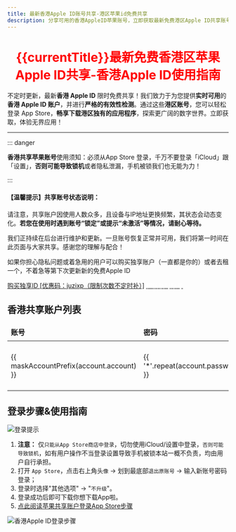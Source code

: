 ```yaml
---
title: 最新香港Apple ID账号共享-港区苹果id免费共享
description: 分享可用的香港AppleID苹果账号，立即获取最新免费港区Apple ID共享账号！每日更新并亲测验证可用性，确保您能轻松下载香港区App Store独占应用。请查阅使用说明，共同维护账号可用性。
---
```


<script setup>
import { ref, onMounted } from 'vue'; // 引入 ref 和 onMounted
import axios from 'axios';
import { ElMessage } from 'element-plus'
import accountsList from '../components/free-accounts/accountsList.vue'

const getCurrentYearMonth = () => {
  const now = new Date();
  const year = now.getFullYear();
  const month = now.getMonth() + 1;
  return `${year}年${month < 10 ? '' : ''}${month}月`;
};

const currentTitle = ref(getCurrentYearMonth());


// 初始数据，这些是基础的账号和密码，不包含时间
const initialAccounts = [
  { account: 'jirepa9677@virtuxis.com', password: 'G2vkspZ2aY' ,status: '正常' },
  { account: 'eifihihyt@outlook.com', password: 'iuegh25963' ,status: '正常' },
  // ... 可以添加更多初始账号
];

// 用于在模板中渲染的响应式账号列表，包含 updateTime
const accounts = ref([]);
const isLoading = ref(false);

const LAST_UPDATE_TIME_KEY = 'lastAppleIdUpdateTime3'; // localStorage 存储上次更新的时间戳
const STORED_ACCOUNTS_KEY = 'storedAppleIdAccounts3'; // localStorage 存储已生成时间的账号列表

/**
 * 获取一个在指定天数范围内的随机日期时间
 * @param {number} daysAgo - 随机时间距离当前的最大天数
 * @returns {Date} 随机生成的日期对象
 */
    const getRandomRecentTime = (daysAgo) => {
    const now = new Date();
    const targetDate = new Date(now.getTime() - daysAgo * 24 * 60 * 60 * 1000); // daysAgo 天前的日期

  // 随机生成一个介于 targetDate 和 now 之间的毫秒数
  const randomMs = targetDate.getTime() + Math.random() * (now.getTime() - targetDate.getTime());
  const randomDate = new Date(randomMs);

  // 确保时间在上午12点（0点，即午夜）到晚上24点（23点，即午夜前）之间
  const randomHour = Math.floor(Math.random() * 24); // 0-23
  const randomMinute = Math.floor(Math.random() * 60); // 0-59
  const randomSecond = Math.floor(Math.random() * 60); // 0-59

  randomDate.setHours(randomHour);
  randomDate.setMinutes(randomMinute);
  randomDate.setSeconds(randomSecond);

  return randomDate;
};

/**
 * 格式化日期时间为 YYYY-MM-DD HH:mm:ss
 * @param {Date} date - 日期对象
 * @returns {string} 格式化后的日期时间字符串
 */
  const formatDateTime = (date) => {
    const year = date.getFullYear();
    const month = String(date.getMonth() + 1).padStart(2, '0');
    const day = String(date.getDate()).padStart(2, '0');
    const hours = String(date.getHours()).padStart(2, '0');
    const minutes = String(date.getMinutes()).padStart(2, '0');
    const seconds = String(date.getSeconds()).padStart(2, '0');
    return `${year}-${month}-${day} ${hours}:${minutes}:${seconds}`;
  };

/**
 * 生成并更新账号列表的时间，并存储到 localStorage
 */
  const generateAndStoreAccounts = () => {
    accounts.value = initialAccounts.map(account => {
    // 随机选择最近1天或2天前的日期进行随机化
    const randomDaysAgo = Math.random() < 0.5 ? 1 : 2; // 50% 概率是1天前，50% 概率是2天前
    const randomDateTime = getRandomRecentTime(randomDaysAgo);
    return {
      ...account,
      updateTime: formatDateTime(randomDateTime)
    };
    });
    // 存储最新的更新时间戳和带有时间的账号列表
    localStorage.setItem(LAST_UPDATE_TIME_KEY, Date.now().toString());
    localStorage.setItem(STORED_ACCOUNTS_KEY, JSON.stringify(accounts.value));
  };

// 从API获取额外账号数据
/* const fetchAdditionalAccounts = async () => {
  try {
    const urls = [
      'https://idshare001.me/node/getid.php?getid=1',
      'https://idshare001.me/node/getid.php?getid=2'
    ];
    
    const responses = await Promise.all(urls.map(url => axios.get(url)));
    return responses.flatMap(response => 
      response.data.map(item => ({
        account: item.username,
        password: item.password,
        status: item.status === 1 ? '正常' : '异常',
        updateTime: item.time,
        fromAPI: true
      }))
    );
  } catch (error) {
    console.error('获取额外账号失败:', error);
    return [];
  }
};
 */
// 组件挂载时执行逻辑
onMounted(async () => {
  isLoading.value = true;

  // 1. 先加载本地账号
  const lastUpdateTime = localStorage.getItem(LAST_UPDATE_TIME_KEY);
  const storedAccounts = localStorage.getItem(STORED_ACCOUNTS_KEY);
  const sixHoursInMs = 6 * 60 * 60 * 1000; // 6小时的毫秒数

  if (lastUpdateTime && storedAccounts) {
    const lastUpdateTimestamp = parseInt(lastUpdateTime, 10);
    if (Date.now() - lastUpdateTimestamp > sixHoursInMs) {
      generateAndStoreAccounts();
    } else {
      try {
        const parsedStoredAccounts = JSON.parse(storedAccounts);
        if (parsedStoredAccounts.length === initialAccounts.length &&
            parsedStoredAccounts.every((sa, i) => sa.account === initialAccounts[i].account && sa.password === initialAccounts[i].password)) {
          accounts.value = parsedStoredAccounts;
        } else {
          console.warn('存储的账号列表与当前配置不匹配，重新生成时间。');
          generateAndStoreAccounts();
        }
      } catch (e) {
        console.error('解析存储的账号数据失败或数据不一致，重新生成。', e);
        generateAndStoreAccounts();
      }
    }
  } else {
    generateAndStoreAccounts();
  }

  // 2. 异步获取API账号数据
/*   try {
    const apiAccounts = await fetchAdditionalAccounts();
    if (apiAccounts.length > 0) {
      accounts.value = [...apiAccounts, ...accounts.value];
    }
  } catch (error) {
    console.error('API账号加载失败:', error);
  } finally {
    isLoading.value = false;
  } */
});

/**
 * 遮掩邮箱账户前缀，保留前两个字符
 * @param {string} email - 原始邮箱地址
 * @returns {string} 遮掩后的邮箱地址
 */
    const maskAccountPrefix = (email) => {
    const atIndex = email.indexOf('@');
    if (atIndex === -1) {
    return email; // 如果不是邮箱格式，直接返回
    }
    const prefix = email.substring(0, atIndex);
    const domain = email.substring(atIndex);

  if (prefix.length <= 2) {
    return email; // 前缀少于等于2个字符则不遮掩
  }

  const visiblePart = prefix.substring(0, 2);
  const maskedPart = '*'.repeat(prefix.length - 2);
  return visiblePart + maskedPart + domain;
};

// 通用的复制函数
const copyToClipboard = async (text, successMessage, errorMessage) => {
  try {
    await navigator.clipboard.writeText(text);
    ElMessage({
        message: successMessage,
        type: 'success',
    });
  } catch (err) {
    console.error(errorMessage, err);
     ElMessage.error(errorMessage+ ' 请手动复制。');
  }
};

// 复制账户的函数
const copyAccount = (account) => {
  copyToClipboard(account, '账户已复制到剪贴板！', '复制账户失败：');
};

// 复制密码的函数
const copyPassword = (password) => {
  copyToClipboard(password, '密码已复制到剪贴板！', '复制密码失败：');
};
</script>

<h1 style="text-align: center;"><span style="color: #ff0000;"><strong>{{currentTitle}}最新免费香港区苹果Apple ID共享-香港Apple ID使用指南</strong></span></h1>

不定时更新，最新**香港 Apple ID** 限时免费共享！我们致力于为您提供**实时可用**的**香港 Apple ID 账户**，并进行**严格的有效性检测**。通过这些**港区账号**，您可以轻松登录 App Store，**畅享下载港区独有的应用程序**，探索更广阔的数字世界。立即获取，体验无界应用！

---

::: danger 

 **香港共享苹果账号**使用须知：必须从App Store 登录，千万不要登录「iCloud」跟「设置」，**否则可能导致锁机**或者隐私泄漏，手机被锁我们也无能为力！

:::

#### 【温馨提示】共享账号状态说明：

请注意，共享账户因使用人数众多，且设备与IP地址更换频繁，其状态会动态变化。**若您在使用时遇到账号“锁定”或提示“未激活”等情况，请耐心等待。**

我们正持续在后台进行维护和更新。一旦账号恢复正常并可用，我们将第一时间在此页面与大家共享。感谢您的理解与配合！

如果你担心隐私问题或着急用的用户可以购买独享账户（一直都是你的）或者去租一个，不着急等第下次更新新的免费Apple ID


<el-row :gutter="24">
    <el-col style="text-align: center;" :span="12" :xs="24">
      <a href="https://shop.muooy.com/buy/11" target="_blank" ><el-button color="#3366ff" :dark="isDark">购买独享ID [优惠码：juzixp（限制次数不定时补）]</el-button></a>
    </el-col>
    <el-col style="text-align: center;" :span="12" :xs="24">
      <a href="https://shop.muooy.com/buy/21" target="_blank" ><el-button style="color:#FFFFFF;" color="#ff6600" :dark="isDark">租借临时账号</el-button></a>
    </el-col>
</el-row>

## 香港共享账户列表

<!-- <accountsList :accounts="accounts" :loading="isLoading" /> -->


<table class="account-table">
  <thead>
    <tr>
      <th>账号</th>
      <th>密码</th>
      <th>更新时间</th>
      <th colspan="2">操作</th> <!-- 操作列合并2个单元格 -->
    </tr>
  </thead>
  <tbody>
    <tr v-for="account in accounts" :key="account.account">
      <td>{{ maskAccountPrefix(account.account) }}</td>
      <td>{{ '*'.repeat(account.password.length) }}</td> <!-- 密码遮掩显示 -->
      <td>{{ account.updateTime }}</td>
      <td>
        <el-button type="primary" @click="copyAccount(account.account)">复制账户</el-button>
        <!-- <button @click="copyAccount(account.account)" class="copy-button copy-account-btn">复制账户</button> -->
      </td>
      <td>
        <el-button type="success" @click="copyPassword(account.password)">复制密码</el-button>
        <!-- <button @click="copyPassword(account.password)" class="copy-button copy-password-btn">复制密码</button> -->
      </td>
    </tr>
  </tbody>
</table>


## 登录步骤&使用指南
![登录提示](https://img.muooy.com/img/1/2025/06/27/685e58601efd5.webp)


1. **注意：** 仅`只能从App Store商店中登录`，切勿使用iCloud/设置中登录，`否则可能导致锁机`，如有用户操作不当登录设置导致手机被锁本站一概不负责，均由用户自行承担。
2. 打开 `App Store`，点击右上角头`像` → 划到最底部`退出原账号` → 输入新账号密码登录；
3. 登录时选择"其他选项" → "`不升级`"。
4. 登录成功后即可下载你想下载App啦。
5. [点此阅读苹果共享账户登录App Store步骤](/guide/apple-shared-id-login-app-store.html)

![香港Apple ID登录步骤](https://img.muooy.com/img/1/2025/06/27/685e4a49306cd.webp)

<style scoped>
/* 按钮通用样式 */
.copy-button {
  background-color: var(--vp-c-brand-1); /* VitePress 品牌色 */
  color: white;
  border: none;
  padding: 5px 8px; /* 调整内边距让按钮更紧凑 */
  border-radius: 4px;
  cursor: pointer;
  font-size: 0.9em;
  transition: background-color 0.2s ease-in-out;
  white-space: nowrap; /* 防止按钮文本换行 */
}

.copy-button:hover {
  background-color: var(--vp-c-brand-2);
}

.copy-button:active {
  background-color: var(--vp-c-brand-3);
}

/* 提高表格的可读性 */
.account-table {
  width: 100%;
  border-collapse: collapse;
  margin-bottom: 20px;
}

.account-table th,
.account-table td {
  border: 1px solid var(--vp-c-divider);
  padding: 8px;
  text-align: left;
}

.account-table th {
  background-color: var(--vp-c-bg-soft);
  font-weight: 600;
}

</style>
